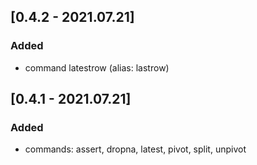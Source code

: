 ## [0.4.2 - 2021.07.21]

### Added

- command latestrow (alias: lastrow)

## [0.4.1 - 2021.07.21]

### Added

- commands: assert, dropna, latest, pivot, split, unpivot